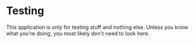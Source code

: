 # Testing
This application is only for testing stuff and nothing else. Unless you know what you're doing, you most likely don't need to look here.